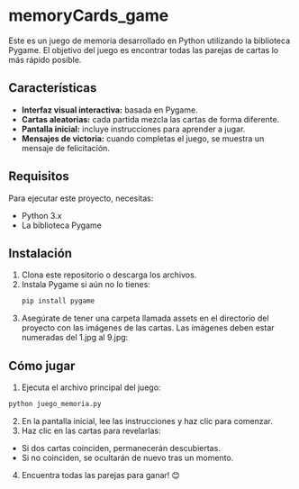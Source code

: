# memoryCards_game

Este es un juego de memoria desarrollado en Python utilizando la biblioteca Pygame. El objetivo del juego es encontrar todas las parejas de cartas lo más rápido posible.

## Características
- **Interfaz visual interactiva:** basada en Pygame.
- **Cartas aleatorias:** cada partida mezcla las cartas de forma diferente.
- **Pantalla inicial:** incluye instrucciones para aprender a jugar.
- **Mensajes de victoria:** cuando completas el juego, se muestra un mensaje de felicitación.

## Requisitos
Para ejecutar este proyecto, necesitas:
- Python 3.x
- La biblioteca Pygame

## Instalación
1. Clona este repositorio o descarga los archivos.
2. Instala Pygame si aún no lo tienes:
   ```bash
   pip install pygame
   ```
3. Asegúrate de tener una carpeta llamada assets en el directorio del proyecto con las imágenes de las cartas. Las imágenes deben estar numeradas del 1.jpg al 9.jpg:

## Cómo jugar
1. Ejecuta el archivo principal del juego:
```bash
python juego_memoria.py
```
2. En la pantalla inicial, lee las instrucciones y haz clic para comenzar.
3. Haz clic en las cartas para revelarlas:
  - Si dos cartas coinciden, permanecerán descubiertas.
  - Si no coinciden, se ocultarán de nuevo tras un momento.
4. Encuentra todas las parejas para ganar! 😊
   
